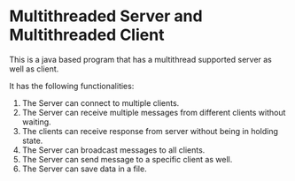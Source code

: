 # Multithreaded Server and Multithreaded Client

This is a java based program that has a multithread supported server as well as client.

It has the following functionalities:

1. The Server can connect to multiple clients.
2. The Server can receive multiple messages from different clients without waiting.
3. The clients can receive response from server without being in holding state.
4. The Server can broadcast messages to all clients.
5. The Server can send message to a specific client as well.
6. The Server can save data in a file.
